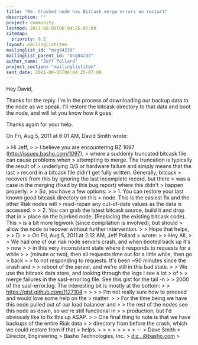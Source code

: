 ```yaml
---
title: "Re: Crashed node has Bitcask merge errors on restart"
description: ""
project: community
lastmod: 2011-08-05T06:04:25-07:00
sitemap:
  priority: 0.2
layout: mailinglistitem
mailinglist_id: "msg04238"
mailinglist_parent_id: "msg04237"
author_name: "Jeff Pollard"
project_section: "mailinglistitem"
sent_date: 2011-08-05T06:04:25-07:00
---
```



Hey David,

Thanks for the reply. I'm in the process of downloading our backup data to
the node as we speak. I'll restore the bitcask directory to that data and
boot the node, and will let you know how it goes.

Thanks again for your help.

On Fri, Aug 5, 2011 at 6:01 AM, David Smith  wrote:

&gt; Hi Jeff,
&gt;
&gt; I believe you are encountering BZ 1097 (http://issues.basho.com/1097),
&gt; where a suddenly truncated bitcask file can cause problems when
&gt; attempting to merge. The truncation is typically the result of
&gt; underlying O/S or hardware failure and simply means that the last
&gt; record in a bitcask file didn't get fully written. Generally, bitcask
&gt; recovers from this by ignoring the last incomplete record, but there
&gt; was a case in the merging (fixed by this bug report) where this didn't
&gt; happen properly.
&gt;
&gt; So, you have a few options:
&gt;
&gt; 1. You can restore your last known good bitcask directory on this
&gt; node. This is the easiest fix and the other Riak nodes will
&gt; read-repair any out-of-date values as the data is accessed.
&gt;
&gt; 2. You can grab the latest bitcask source, build it and drop that in
&gt; place on the bjorked node. (Replacing the existing bitcask code). This
&gt; is a bit more legwork (since compilation is involved), but should
&gt; allow the node to recover without further intervention.
&gt;
&gt; Hope that helps,
&gt;
&gt; D.
&gt;
&gt; On Fri, Aug 5, 2011 at 2:12 AM, Jeff Pollard 
&gt; wrote:
&gt; &gt; Hey All,
&gt; &gt; We had one of our riak node servers crash, and when booted back up it's
&gt; now
&gt; &gt; in this very inconsistent state where it responds to requests for a while
&gt; &gt; (minute or two), then all requests time out for a little while, then go
&gt; back
&gt; &gt; to not responding to requests. It's been ~90 minutes since the crash and
&gt; &gt; reboot of the server, and we're still in this bad state.
&gt; &gt; We use the bitcask data store, and looking through the logs I see a lot
&gt; of
&gt; &gt; merge failures in the sasl-error.log file. See this gist for the tail -n
&gt; &gt; 2000 of the sasl-error.log. The interesting bit is mostly at the bottom:
&gt; &gt; https://gist.github.com/1127104
&gt; &gt;
&gt; &gt; I'm not really sure how to proceed and would love some help on the
&gt; matter.
&gt; &gt; For the time being we have this node pulled out of our load balancer and
&gt; &gt; the rest of the nodes see this node as down, so we're still functional in
&gt; &gt; production, but I'd obviously like to fix this up ASAP.
&gt; &gt; One final thing to note is that we have backups of the entire Riak data
&gt; &gt; directory from before the crash, which we could restore from if that
&gt; helps.
&gt; &gt;
&gt; &gt;
&gt;
&gt;
&gt;
&gt; --
&gt; Dave Smith
&gt; Director, Engineering
&gt; Basho Technologies, Inc.
&gt; diz...@basho.com
&gt;
